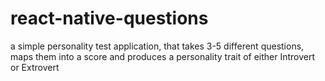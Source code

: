 # react-native-questions
a simple personality test application, that takes 3-5 different questions, maps them into a score and produces a personality trait of either Introvert or Extrovert

